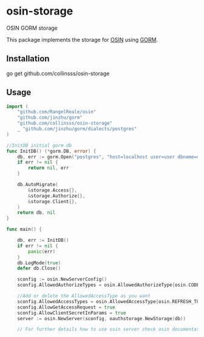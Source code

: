 # osin-storage
OSIN GORM storage

This package implements the storage for [OSIN](https://github.com/RangelReale/osin) using [GORM](https://github.com/jinzhu/gorm).

## Installation

go get github.com/collinsss/osin-storage

## Usage

```go
import (
	"github.com/RangelReale/osin"
	"github.com/jinzhu/gorm"
	"github.com/collinsss/osin-storage"
	_ "github.com/jinzhu/gorm/dialects/postgres"
)

//InitDB initial gorm db
func InitDB() (*gorm.DB, error) {
	db, err := gorm.Open("postgres", "host=localhost user=user dbname=dbname sslmode=disable password=password")
	if err != nil {
		return nil, err
	}

	db.AutoMigrate(
		&storage.Access{},
		&storage.Authorize{},
		&storage.Client{},
	)
	return db, nil
}

func main() {

	db, err := InitDB()
	if err != nil {
		panic(err)
	}
	db.LogMode(true)
	defer db.Close()

	sconfig := osin.NewServerConfig()
	sconfig.AllowedAuthorizeTypes = osin.AllowedAuthorizeType{osin.CODE, osin.TOKEN}

	//Add or delete the AllowedAccessType as you want
	sconfig.AllowedAccessTypes = osin.AllowedAccessType{osin.REFRESH_TOKEN, osin.PASSWORD, osin.CLIENT_CREDENTIALS, osin.AUTHORIZATION_CODE}
	sconfig.AllowGetAccessRequest = true
	sconfig.AllowClientSecretInParams = true
	server := osin.NewServer(sconfig, oauthstorage.NewStorage(db))

	// For further details how to use osin server check osin documentation

```